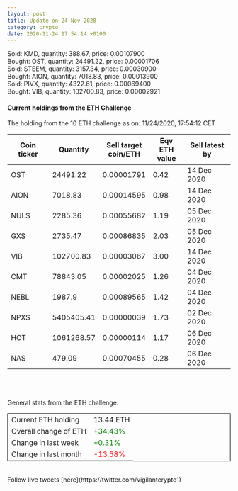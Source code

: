 ```yaml
---
layout: post
title: Update on 24 Nov 2020
category: crypto
date: 2020-11-24 17:54:14 +0100
---
```

<!-- Global site tag (gtag.js) - Google Analytics -->
<script async src="https://www.googletagmanager.com/gtag/js?id=UA-103831149-5"></script>
<script>
  window.dataLayer = window.dataLayer || [];
  function gtag(){dataLayer.push(arguments);}
  gtag('js', new Date());

  gtag('config', 'UA-103831149-5');
</script>
Sold: KMD, quantity:       388.67, price:   0.00107900<br>Bought: OST, quantity:     24491.22, price:   0.00001706<br>Sold: STEEM, quantity:      3157.34, price:   0.00030900<br>Bought: AION, quantity:      7018.83, price:   0.00013900<br>Sold: PIVX, quantity:      4322.61, price:   0.00069400<br>Bought: VIB, quantity:    102700.83, price:   0.00002921<br>

#### Current holdings from the ETH Challenge

The holding from the 10 ETH challenge as on: 11/24/2020, 17:54:12 CET

|Coin ticker|Quantity|Sell target<br>coin/ETH|Eqv ETH<br>value|Sell latest by|
|-----------|--------|-----------|-----------|--------------|
OST|24491.22|  0.00001791|0.42|14 Dec 2020|
AION|7018.83|  0.00014595|0.98|14 Dec 2020|
NULS|2285.36|  0.00055682|1.19|05 Dec 2020|
GXS|2735.47|  0.00086835|2.03|05 Dec 2020|
VIB|102700.83|  0.00003067|3.00|14 Dec 2020|
CMT|78843.05|  0.00002025|1.26|04 Dec 2020|
NEBL|1987.9|  0.00089565|1.42|04 Dec 2020|
NPXS|5405405.41|  0.00000039|1.73|02 Dec 2020|
HOT|1061268.57|  0.00000114|1.17|06 Dec 2020|
NAS|479.09|  0.00070455|0.28|06 Dec 2020|

<br>
<br>
<br>
General stats from the ETH challenge:

<table style="border:1px solid black;margin-left:auto;margin-right:auto;">
	<tbody>
	<tr>
		<td>Current ETH holding</td>
		<td>     13.44 ETH</td>
	</tr>
	<tr>
		<td>Overall change of ETH</td>
		<td><font color="green">+34.43%</font></td>
	</tr>
	<tr>
		<td>Change in last week</td>
		<td><font color="green">+0.31%</font></td>
	</tr>
	<tr>
		<td>Change in last month</td>
		<td><font color="red">-13.58%</font></td>
	</tr>
	</tbody>
</table>

<br>
Follow live tweets [here](https://twitter.com/vigilantcrypto1)
<br>
<br>